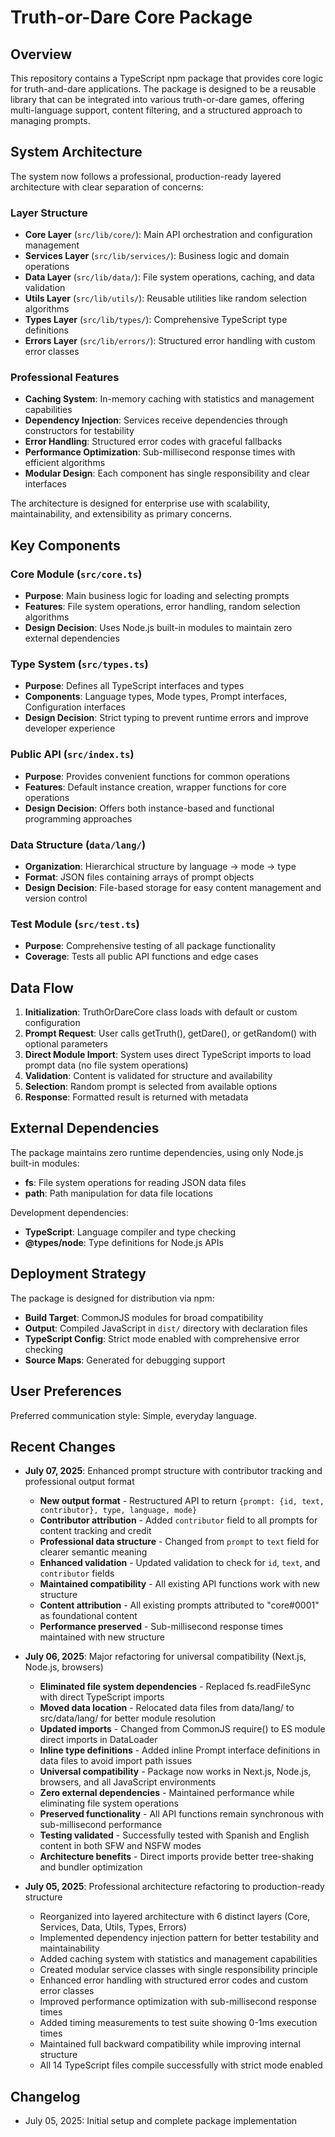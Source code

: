 # Truth-or-Dare Core Package

## Overview

This repository contains a TypeScript npm package that provides core logic for truth-and-dare applications. The package is designed to be a reusable library that can be integrated into various truth-or-dare games, offering multi-language support, content filtering, and a structured approach to managing prompts.

## System Architecture

The system now follows a professional, production-ready layered architecture with clear separation of concerns:

### Layer Structure
- **Core Layer** (`src/lib/core/`): Main API orchestration and configuration management
- **Services Layer** (`src/lib/services/`): Business logic and domain operations  
- **Data Layer** (`src/lib/data/`): File system operations, caching, and data validation
- **Utils Layer** (`src/lib/utils/`): Reusable utilities like random selection algorithms
- **Types Layer** (`src/lib/types/`): Comprehensive TypeScript type definitions
- **Errors Layer** (`src/lib/errors/`): Structured error handling with custom error classes

### Professional Features
- **Caching System**: In-memory caching with statistics and management capabilities
- **Dependency Injection**: Services receive dependencies through constructors for testability
- **Error Handling**: Structured error codes with graceful fallbacks
- **Performance Optimization**: Sub-millisecond response times with efficient algorithms
- **Modular Design**: Each component has single responsibility and clear interfaces

The architecture is designed for enterprise use with scalability, maintainability, and extensibility as primary concerns.

## Key Components

### Core Module (`src/core.ts`)
- **Purpose**: Main business logic for loading and selecting prompts
- **Features**: File system operations, error handling, random selection algorithms
- **Design Decision**: Uses Node.js built-in modules to maintain zero external dependencies

### Type System (`src/types.ts`)
- **Purpose**: Defines all TypeScript interfaces and types
- **Components**: Language types, Mode types, Prompt interfaces, Configuration interfaces
- **Design Decision**: Strict typing to prevent runtime errors and improve developer experience

### Public API (`src/index.ts`)
- **Purpose**: Provides convenient functions for common operations
- **Features**: Default instance creation, wrapper functions for core operations
- **Design Decision**: Offers both instance-based and functional programming approaches

### Data Structure (`data/lang/`)
- **Organization**: Hierarchical structure by language → mode → type
- **Format**: JSON files containing arrays of prompt objects
- **Design Decision**: File-based storage for easy content management and version control

### Test Module (`src/test.ts`)
- **Purpose**: Comprehensive testing of all package functionality
- **Coverage**: Tests all public API functions and edge cases

## Data Flow

1. **Initialization**: TruthOrDareCore class loads with default or custom configuration
2. **Prompt Request**: User calls getTruth(), getDare(), or getRandom() with optional parameters
3. **Direct Module Import**: System uses direct TypeScript imports to load prompt data (no file system operations)
4. **Validation**: Content is validated for structure and availability
5. **Selection**: Random prompt is selected from available options
6. **Response**: Formatted result is returned with metadata

## External Dependencies

The package maintains zero runtime dependencies, using only Node.js built-in modules:
- **fs**: File system operations for reading JSON data files
- **path**: Path manipulation for data file locations

Development dependencies:
- **TypeScript**: Language compiler and type checking
- **@types/node**: Type definitions for Node.js APIs

## Deployment Strategy

The package is designed for distribution via npm:
- **Build Target**: CommonJS modules for broad compatibility
- **Output**: Compiled JavaScript in `dist/` directory with declaration files
- **TypeScript Config**: Strict mode enabled with comprehensive error checking
- **Source Maps**: Generated for debugging support

## User Preferences

Preferred communication style: Simple, everyday language.

## Recent Changes

- **July 07, 2025**: Enhanced prompt structure with contributor tracking and professional output format
  - **New output format** - Restructured API to return `{prompt: {id, text, contributor}, type, language, mode}`
  - **Contributor attribution** - Added `contributor` field to all prompts for content tracking and credit
  - **Professional data structure** - Changed from `prompt` to `text` field for clearer semantic meaning
  - **Enhanced validation** - Updated validation to check for `id`, `text`, and `contributor` fields
  - **Maintained compatibility** - All existing API functions work with new structure
  - **Content attribution** - All existing prompts attributed to "core#0001" as foundational content
  - **Performance preserved** - Sub-millisecond response times maintained with new structure

- **July 06, 2025**: Major refactoring for universal compatibility (Next.js, Node.js, browsers)
  - **Eliminated file system dependencies** - Replaced fs.readFileSync with direct TypeScript imports
  - **Moved data location** - Relocated data files from data/lang/ to src/data/lang/ for better module resolution
  - **Updated imports** - Changed from CommonJS require() to ES module direct imports in DataLoader
  - **Inline type definitions** - Added inline Prompt interface definitions in data files to avoid import path issues
  - **Universal compatibility** - Package now works in Next.js, Node.js, browsers, and all JavaScript environments
  - **Zero external dependencies** - Maintained performance while eliminating file system operations
  - **Preserved functionality** - All API functions remain synchronous with sub-millisecond performance
  - **Testing validated** - Successfully tested with Spanish and English content in both SFW and NSFW modes
  - **Architecture benefits** - Direct imports provide better tree-shaking and bundler optimization

- **July 05, 2025**: Professional architecture refactoring to production-ready structure
  - Reorganized into layered architecture with 6 distinct layers (Core, Services, Data, Utils, Types, Errors)
  - Implemented dependency injection pattern for better testability and maintainability
  - Added caching system with statistics and management capabilities
  - Created modular service classes with single responsibility principle
  - Enhanced error handling with structured error codes and custom error classes
  - Improved performance optimization with sub-millisecond response times
  - Added timing measurements to test suite showing 0-1ms execution times
  - Maintained full backward compatibility while improving internal structure
  - All 14 TypeScript files compile successfully with strict mode enabled

## Changelog

- July 05, 2025: Initial setup and complete package implementation